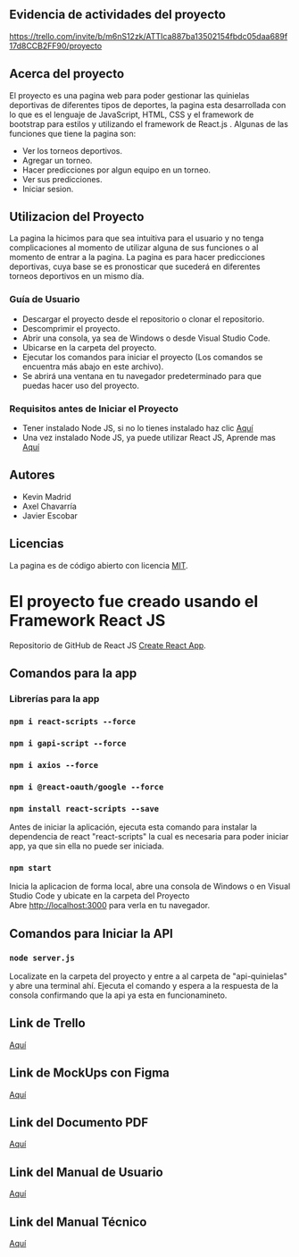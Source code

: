 ## Evidencia de actividades del proyecto
 
<https://trello.com/invite/b/m6nS12zk/ATTIca887ba13502154fbdc05daa689f17d8CCB2FF90/proyecto>

## Acerca del proyecto
El proyecto es una pagina web para poder gestionar las quinielas deportivas de diferentes tipos de deportes, la pagina esta desarrollada con lo que es el lenguaje de JavaScript, HTML, CSS y el framework de bootstrap para estilos y utilizando el framework de React.js . Algunas de las funciones que tiene la pagina son:
- Ver los torneos deportivos.
- Agregar un torneo.
- Hacer predicciones por algun equipo en un torneo.
- Ver sus predicciones.
- Iniciar sesion.

## Utilizacion del Proyecto

La pagina la hicimos para que sea intuitiva para el usuario y no tenga complicaciones al momento de utilizar alguna de sus funciones o al momento de entrar a la pagina.
La pagina es para hacer predicciones deportivas, cuya base se es pronosticar que sucederá en diferentes torneos deportivos en un mismo día. 

### Guía de Usuario
- Descargar el proyecto desde el repositorio o clonar el repositorio.
- Descomprimir el proyecto.
- Abrir una consola, ya sea de Windows o desde Visual Studio Code.
- Ubicarse en la carpeta del proyecto.
- Ejecutar los comandos para iniciar el proyecto (Los comandos se encuentra más abajo en este archivo).
- Se abrirá una ventana en tu navegador predeterminado para que puedas hacer uso del proyecto.

### Requisitos antes de Iniciar el Proyecto

- Tener instalado Node JS, si no lo tienes instalado haz clic [Aquí](https://nodejs.org/es/download)
- Una vez instalado Node JS, ya puede utilizar React JS, Aprende mas [Aquí](https://es.react.dev/learn)

## Autores

- Kevin Madrid  
- Axel Chavarría
- Javier Escobar 

## Licencias
La pagina es de código abierto con licencia [MIT](https://opensource.org/licenses/MIT). 


# El proyecto fue creado usando el Framework React JS

Repositorio de GitHub de React JS [Create React App](https://github.com/facebook/create-react-app).

## Comandos para la app

### Librerías para la app

### `npm i react-scripts --force`

### `npm i gapi-script --force`

### `npm i axios --force`

### `npm i @react-oauth/google --force`

### `npm install react-scripts --save`

Antes de iniciar la aplicación, ejecuta esta comando para instalar la dependencia de react "react-scripts" la cual es necesaria para poder iniciar app, ya que sin ella no puede ser iniciada.

### `npm start`

Inicia la aplicacion de forma local, abre una consola de Windows o en Visual Studio Code y ubicate en la carpeta del Proyecto\
Abre [http://localhost:3000](http://localhost:3000) para verla en tu navegador.

## Comandos para Iniciar la API

### `node server.js`

Localizate en la carpeta del proyecto y entre a al carpeta de "api-quinielas" y abre una terminal ahí. Ejecuta el comando y espera a la respuesta de la consola confirmando que la api ya esta en funcionamineto.

## Link de Trello
[Aquí](https://trello.com/b/m6nS12zk/proyecto)

## Link de MockUps con Figma
[Aquí](https://www.figma.com/file/jfXUSAomlXpaXk9lqd8ZjS/Proyecto-DAW?type=design&node-id=0%3A1&mode=design&t=uCGH9m8EUwyOE06Q-1)

## Link del Documento PDF
[Aquí](https://www.figma.com/file/jfXUSAomlXpaXk9lqd8ZjS/Proyecto-DAW?type=design&node-id=0%3A1&mode=design&t=uCGH9m8EUwyOE06Q-1)

## Link del Manual de Usuario
[Aquí](https://www.canva.com/design/DAFzOELgeS8/SQBfC3gD2sNv_2AJs1ZtkA/edit?utm_content=DAFzOELgeS8&utm_campaign=designshare&utm_medium=link2&utm_source=sharebutton)

## Link del Manual Técnico
[Aquí](https://www.canva.com/design/DAFzO-bBMvY/jSpIWU7OScHwZjFl3lKypQ/edit?utm_content=DAFzO-bBMvY&utm_campaign=designshare&utm_medium=link2&utm_source=sharebutton)

